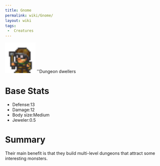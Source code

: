 ```yaml
---
title: Gnome
permalink: wiki/Gnome/
layout: wiki
tags:
 -  Creatures
---
```


<img src="gnome.png" title="fig:gnome.png" alt="gnome.png" width="100" />
''Dungeon dwellers

Base Stats
==========

-   Defense:13
-   Damage:12
-   Body size:Medium
-   Jeweler:0.5

Summary
=======

Their main benefit is that they build multi-level dungeons that attract
some interesting monsters.
